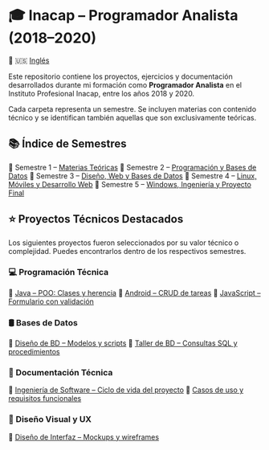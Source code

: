 # 🎓 Inacap – Programador Analista (2018–2020)

🔄 🇺🇸 [Inglés](README.md)

Este repositorio contiene los proyectos, ejercicios y documentación desarrollados durante mi formación como **Programador Analista** en el Instituto Profesional Inacap, entre los años 2018 y 2020.

Cada carpeta representa un semestre. Se incluyen materias con contenido técnico y se identifican también aquellas que son exclusivamente teóricas.

## 📚 Índice de Semestres

📘 Semestre 1 – [Materias Teóricas](./semestre-1/README.es.md)
📘 Semestre 2 – [Programación y Bases de Datos](./semestre-2/README.es.md)
📘 Semestre 3 – [Diseño, Web y Bases de Datos](./semestre-3/README.es.md)
📘 Semestre 4 – [Linux, Móviles y Desarrollo Web](./semestre-4/README.es.md)
📘 Semestre 5 – [Windows, Ingeniería y Proyecto Final](./semestre-5/README.es.md)

## ⭐ Proyectos Técnicos Destacados

Los siguientes proyectos fueron seleccionados por su valor técnico o complejidad. Puedes encontrarlos dentro de los respectivos semestres.

### 💻 Programación Técnica

📁 [Java – POO: Clases y herencia](./semestre-2/poo)
📁 [Android – CRUD de tareas](./semestre-4/aplicaciones-moviles)
📁 [JavaScript – Formulario con validación](./semestre-4/desarrollo-web)

### 🛢️ Bases de Datos

📁 [Diseño de BD – Modelos y scripts](./semestre-2/diseno-bd)
📁 [Taller de BD – Consultas SQL y procedimientos](./semestre-3/taller-bd)

### 📄 Documentación Técnica

📁 [Ingeniería de Software – Ciclo de vida del proyecto](./semestre-5/ingenieria-software)
📁 [Casos de uso y requisitos funcionales](./semestre-2/analisis-diseno-oo)

### 🎨 Diseño Visual y UX

📁 [Diseño de Interfaz – Mockups y wireframes](./semestre-3/diseno-interfaz)
